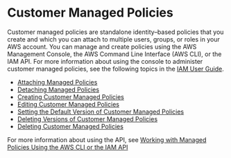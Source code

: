 # Customer Managed Policies<a name="authen-custmanagedpolicies"></a>

Customer managed policies are standalone identity–based policies that you create and which you can attach to multiple users, groups, or roles in your AWS account\. You can manage and create policies using the AWS Management Console, the AWS Command Line Interface \(AWS CLI\), or the IAM API\. For more information about using the console to administer customer managed policies, see the following topics in the [IAM User Guide](http://docs.aws.amazon.com/IAM/latest/UserGuide/)\. 
+  [ Attaching Managed Policies ](http://docs.aws.amazon.com/IAM/latest/UserGuide/access_policies_managed-using.html#attach-managed-policy-console) 
+  [ Detaching Managed Policies ](http://docs.aws.amazon.com/IAM/latest/UserGuide/access_policies_managed-using.html#detach-managed-policy-console) 
+  [ Creating Customer Managed Policies ](http://docs.aws.amazon.com/IAM/latest/UserGuide/access_policies_managed-using.html#create-managed-policy-console) 
+  [ Editing Customer Managed Policies ](http://docs.aws.amazon.com/IAM/latest/UserGuide/access_policies_managed-using.html#edit-managed-policy-console) 
+  [ Setting the Default Version of Customer Managed Policies ](http://docs.aws.amazon.com/IAM/latest/UserGuide/access_policies_managed-using.html#set-default-version-managed-policy-console) 
+  [ Deleting Versions of Customer Managed Policies ](http://docs.aws.amazon.com/IAM/latest/UserGuide/access_policies_managed-using.html#delete-version-managed-policy) 
+  [ Deleting Customer Managed Policies ](http://docs.aws.amazon.com/IAM/latest/UserGuide/access_policies_managed-using.html#delete-managed-policy) 

 For more information about using the API, see [ Working with Managed Policies Using the AWS CLI or the IAM API ](http://docs.aws.amazon.com/IAM/latest/UserGuide/access_policies_managed-using.html#policies_using-managed-cli-api) 